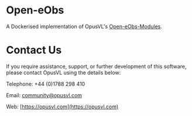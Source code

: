 # Open-eObs
A Dockerised implementation of OpusVL's [Open-eObs-Modules](https://github.com/OpusVL/Open-eObs-Modules).


# Contact Us

If you require assistance, support, or further development of this software, please contact OpusVL using the details below:

Telephone: +44 (0)1788 298 410

Email: [community@opusvl.com](mailto://community@opusvl.com)

Web: [https://opusvl.com](https://opusvl.com)
